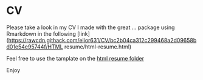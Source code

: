# CV

Please take a look in my CV I made with the great ... package using Rmarkdown in the following [link](https://rawcdn.githack.com/elior631/CV/bc2b04ca312c299468a2d09658bd01e54e95744f/HTML resume/html-resume.html)

Feel free to use the tamplate on the [html resume folder](https://github.com/elior631/CV/tree/master/HTML%20resume)

Enjoy
